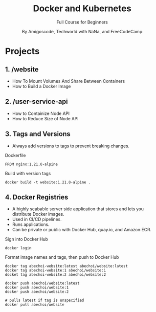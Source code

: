 <h1 align="center">
Docker and Kubernetes
</h1>
<p align="center">
Full Course for Beginners
</p>
<p align="center">
By Amigoscode, Techworld with NaNa, and FreeCodeCamp
</p>

# Projects

## 1. /website

- How To Mount Volumes And Share Between Containers
- How to Build a Docker Image

## 2. /user-service-api

- How to Containize Node API
- How to Reduce Size of Node API

## 3. Tags and Versions

- Always add versions to tags to prevent breaking changes.

Dockerfile

```
FROM nginx:1.21.0-alpine
```

Build with version tags

```
docker build -t website:1.21.0-alpine .
```

## 4. Docker Registries

- A highly scabable server side application that stores and lets you distribute Docker images.
- Used in CI/CD pipelines.
- Runs applications.
- Can be private or public with Docker Hub, quay.io, and Amazon ECR.

Sign into Docker Hub

```
docker login
```

Format image names and tags, then push to Docker Hub

```
docker tag abechoi-website:latest abechoi/website:latest
docker tag abechoi-website:1 abechoi/website:1
docket tag abechoi-website:2 abechoi/website:2

docker push abechoi/website:latest
docker push abechoi/website:1
docker push abechoi/website:2

# pulls latest if tag is unspecified
docker pull abechoi/website
```
